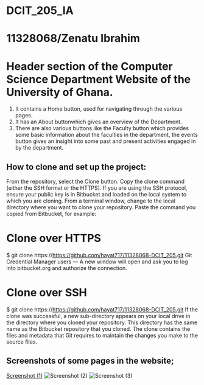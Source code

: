 # DCIT_205_IA

# 11328068/Zenatu Ibrahim

# Header section of the  Computer Science Department Website of the University of Ghana.
1. It contains a Home button, used for navigating through the various pages.
2. It has an About buttonwhich gives an overview of the Department.
3. There are also various buttons like the Faculty button which provides some basic information about the faculties in the department, the events button gives an insight into some past and present activities engaged in by the department.

## How to clone and set up the project:

From the repository, select the Clone button.
Copy the clone command (either the SSH format or the HTTPS).
If you are using the SSH protocol, ensure your public key is in Bitbucket and loaded on the local system to which you are cloning.
From a terminal window, change to the local directory where you want to clone your repository.
Paste the command you copied from Bitbucket, for example:

# Clone over HTTPS

$ git clone https://https://github.com/hayat717/11328068-DCIT_205.git
Git Credential Manager users — A new window will open and ask you to log into bitbucket.org and authorize the connection.

# Clone over SSH

$ git clone https://https://github.com/hayat717/11328068-DCIT_205.git
If the clone was successful, a new sub-directory appears on your local drive in the directory where you cloned your repository. This directory has the same name as the Bitbucket repository that you cloned. The clone contains the files and metadata that Git requires to maintain the changes you make to the source files.

## Screenshots of some pages in the website;

[Screenshot (1)](https://github.com/Daquiver1/DCIT_205_IA/assets/143534124/49bd88e6-91f4-4f4a-a39b-6325d8620ae5)
![Screenshot (2)](https://github.com/Daquiver1/DCIT_205_IA/assets/143534124/26127427-8d02-4257-aabc-57b1f2d1ab67)
![Screenshot (3)](https://github.com/Daquiver1/DCIT_205_IA/assets/143534124/edc6dc2f-a450-4f73-bbb5-04b6fd7585bc)

